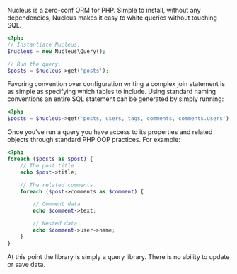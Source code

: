 Nucleus is a zero-conf ORM for PHP. Simple to install, without any dependencies, Nucleus makes it easy to white queries without touching SQL.

```php
<?php
// Instantiate Nucleus.
$nucleus = new Nucleus\Query();

// Run the query.
$posts = $nucleus->get('posts');
```

Favoring convention over configuration writing a complex join statement is as simple as specifying which tables to include. Using standard naming conventions an entire SQL statement can be generated by simply running:

```php
<?php
$posts = $nucleus->get('posts, users, tags, comments, comments.users')
```

Once you've run a query you have access to its properties and related objects through standard PHP OOP practices. For example:

```php
<?php
foreach ($posts as $post) {
	// The post title
	echo $post->title;

	// The related comments
	foreach ($post->comments as $comment) {

		// Comment data
		echo $comment->text;

		// Nested data
		echo $comment->user->name;
	}
}
```

At this point the library is simply a query library. There is no ability to update or save data.